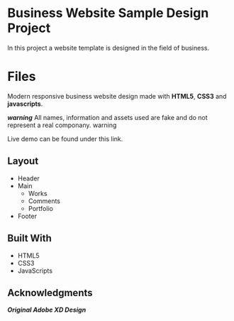 # Business Website Sample Design Project

In this project a website template is designed in the field of business.

# Files
Modern responsive business website design made with  **HTML5**,  **CSS3** and **javascripts**.

***warning*** All names, information and assets used are fake and do not represent a real componany. warning

Live demo can be found under this link.

Layout
---
* Header
* Main
	*  Works 
	* Comments
	*	Portfolio
*	Footer

## Built With

-   HTML5
-   CSS3
-   JavaScripts

## Acknowledgments

***Original Adobe XD Design***